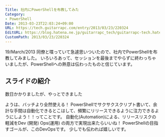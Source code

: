 ```yaml
---
Title: 社内にPowerShellを布教してみた
Category:
- PowerShell
Date: 2013-03-23T22:03:24+09:00
URL: https://tech.guitarrapc.com/entry/2013/03/23/220324
EditURL: https://blog.hatena.ne.jp/guitarrapc_tech/guitarrapc-tech.hatenablog.com/atom/entry/11696248318757675509
CustomPath: 2013/03/23/220324
---
```


<p>19/March/2013 同僚と喋っていて急遽思いついたので、社内でPowerShellを布教してみました。 いろいろあって、セッションを最後までやらずに終わっちゃいましたが、PowerShellへの熱意は伝わったものと信じています。 </p>
<h2>スライドの紹介</h2>
<p>数日かかりましたが、やっとできました</p>
<p>ようは、バッチより全然使える！ PowerShellでサクサクスクリプト書いて、余計な手間は自動化できるとこはして、頻繁にリリースできるように注力できるようにしよう！！ってことです。 自動化(Automation)による、リリースリスクの軽減をDev (開発) Ops(運用) の両方で実現出来たらいいね！ PowerShellの目指すゴールが、このDevOpsです。 少しでも伝われば嬉しいです。</p>
